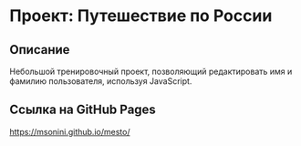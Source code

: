 # Проект: Путешествие по России

## Описание

Небольшой тренировочный проект, позволяющий редактировать имя и фамилию пользователя, используя JavaScript.

## Ссылка на GitHub Pages

https://msonini.github.io/mesto/
